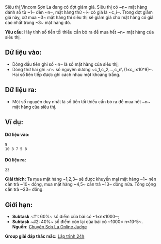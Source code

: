 Siêu thị Vincom Sơn La đang có đợt giảm giá. Siêu thị có ~n~ mặt hàng đánh số từ ~1~ đến ~n~, mặt hàng thứ ~i~ có giá là ~c_i~. Trong đợt giảm giá này, cứ mua ~3~ mặt hàng thì siêu thị sẽ giảm giá cho mặt hàng có giá cao nhất trong ~3~ mặt hàng đó.

**Yêu cầu:** Hãy tính số tiền tối thiểu cần bỏ ra để mua hết ~n~ mặt hàng của siêu thị.

## Dữ liệu vào:
- Dòng đầu tiên ghi số ~n~ là số mặt hàng của siêu thị;
- Dòng thứ hai ghi ~n~ số nguyên dương ~c_1,c_2,…,c_n\ (1≤c_i≤10^9)~. Hai số liên tiếp được ghi cách nhau một khoảng trắng.

## Dữ liệu ra:
- Một số nguyên duy nhất là số tiền tối thiểu cần bỏ ra để mua hết ~n~ mặt hàng của siêu thị.

## Ví dụ:
#### Dữ liệu vào:
```
5
10 3 7 5 8
```

#### Dữ liệu ra:
```
23
```

**Giải thích:** Ta mua mặt hàng ~1,2,3~ sẽ được khuyến mại mặt hàng ~1~ nên cần trả ~10~ đồng, mua mặt hàng ~4,5~ cần trả ~13~ đồng nữa. Tổng cộng cần trả ~23~ đồng.

## Giới hạn:
- **Subtask** ~\#1: 60\%~ số điểm của bài có ~1≤n≤1000~;
- **Subtask** ~\#2: 40\%~ số điểm còn lại của bài có ~1000< n≤10^5~.
**Nguồn:** [Chuyên Sơn La Online Judge](http://csloj.ddns.net/)

**Group giải đáp thắc mắc:** [Lập trình 24h](https://www.facebook.com/groups/1386904321519984)